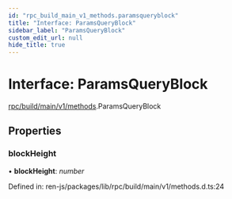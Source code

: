 ```yaml
---
id: "rpc_build_main_v1_methods.paramsqueryblock"
title: "Interface: ParamsQueryBlock"
sidebar_label: "ParamsQueryBlock"
custom_edit_url: null
hide_title: true
---
```


# Interface: ParamsQueryBlock

[rpc/build/main/v1/methods](../modules/rpc_build_main_v1_methods.md).ParamsQueryBlock

## Properties

### blockHeight

• **blockHeight**: *number*

Defined in: ren-js/packages/lib/rpc/build/main/v1/methods.d.ts:24
